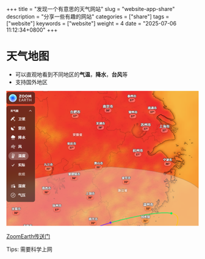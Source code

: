+++
title = "发现一个有意思的天气网站"
slug = "website-app-share"
description = "分享一些有趣的网站"
categories = ["share"]
tags = ["website"]
keywords = ["website"]
weight = 4
date = "2025-07-06 11:12:34+0800"
+++


# 天气地图

- 可以直观地看到不同地区的**气温**，**降水**，**台风**等
- 支持国外地区


![效果](zoom.earth-pic1.png)



[ZoomEarth传送门](https://zoom.earth/maps/temperature/#view=31.28,108.63,5z/model=icon)

Tips: 需要科学上网